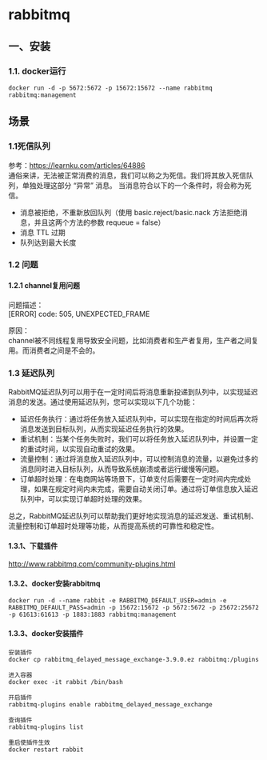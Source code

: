 # rabbitmq

## 一、安装

### 1.1. docker运行
```text
docker run -d -p 5672:5672 -p 15672:15672 --name rabbitmq rabbitmq:management
```

## 场景
### 1.1死信队列
参考：https://learnku.com/articles/64886  
通俗来讲，无法被正常消费的消息，我们可以称之为死信。我们将其放入死信队列，单独处理这部分 “异常” 消息。
当消息符合以下的一个条件时，将会称为死信。

+ 消息被拒绝，不重新放回队列（使用 basic.reject/basic.nack 方法拒绝消息，并且这两个方法的参数 requeue = false）
+ 消息 TTL 过期
+ 队列达到最大长度


### 1.2 问题
#### 1.2.1 channel复用问题  
问题描述：  
[ERROR] code: 505, UNEXPECTED_FRAME   

原因：  
channel被不同线程复用导致安全问题，比如消费者和生产者复用，生产者之间复用。而消费者之间是不会的。  


### 1.3 延迟队列

RabbitMQ延迟队列可以用于在一定时间后将消息重新投递到队列中，以实现延迟消息的发送。通过使用延迟队列，您可以实现以下几个功能：
+ 延迟任务执行：通过将任务放入延迟队列中，可以实现在指定的时间后再次将消息发送到目标队列，从而实现延迟任务执行的效果。
+ 重试机制：当某个任务失败时，我们可以将任务放入延迟队列中，并设置一定的重试时间，以实现自动重试的效果。
+ 流量控制：通过将消息放入延迟队列中，可以控制消息的流量，以避免过多的消息同时进入目标队列，从而导致系统崩溃或者运行缓慢等问题。
+ 订单超时处理：在电商网站等场景下，订单支付后需要在一定时间内完成处理，如果在规定时间内未完成，需要自动关闭订单。通过将订单信息放入延迟队列中，可以实现订单超时处理的效果。

总之，RabbitMQ延迟队列可以帮助我们更好地实现消息的延迟发送、重试机制、流量控制和订单超时处理等功能，从而提高系统的可靠性和稳定性。  


#### 1.3.1、下载插件
http://www.rabbitmq.com/community-plugins.html  

#### 1.3.2、docker安装rabbitmq
```text
docker run -d --name rabbit -e RABBITMQ_DEFAULT_USER=admin -e RABBITMQ_DEFAULT_PASS=admin -p 15672:15672 -p 5672:5672 -p 25672:25672 -p 61613:61613 -p 1883:1883 rabbitmq:management
```

#### 1.3.3、docker安装插件
```text
安装插件
docker cp rabbitmq_delayed_message_exchange-3.9.0.ez rabbitmq:/plugins

进入容器
docker exec -it rabbit /bin/bash

开启插件
rabbitmq-plugins enable rabbitmq_delayed_message_exchange

查询插件
rabbitmq-plugins list

重启使插件生效
docker restart rabbit
```
